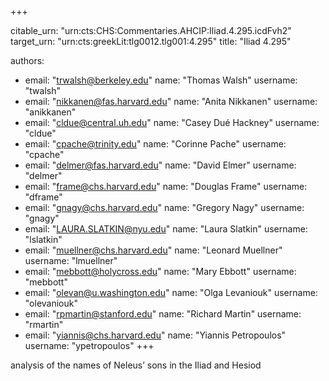 +++


citable_urn: "urn:cts:CHS:Commentaries.AHCIP:Iliad.4.295.icdFvh2"
target_urn: "urn:cts:greekLit:tlg0012.tlg001:4.295"
title: "Iliad 4.295"

authors:
- email: "trwalsh@berkeley.edu"
  name: "Thomas Walsh"
  username: "twalsh"
- email: "nikkanen@fas.harvard.edu"
  name: "Anita Nikkanen"
  username: "anikkanen"
- email: "cldue@central.uh.edu"
  name: "Casey Dué Hackney"
  username: "cldue"
- email: "cpache@trinity.edu"
  name: "Corinne Pache"
  username: "cpache"
- email: "delmer@fas.harvard.edu"
  name: "David Elmer"
  username: "delmer"
- email: "frame@chs.harvard.edu"
  name: "Douglas Frame"
  username: "dframe"
- email: "gnagy@chs.harvard.edu"
  name: "Gregory Nagy"
  username: "gnagy"
- email: "LAURA.SLATKIN@nyu.edu"
  name: "Laura Slatkin"
  username: "lslatkin"
- email: "muellner@chs.harvard.edu"
  name: "Leonard Muellner"
  username: "lmuellner"
- email: "mebbott@holycross.edu"
  name: "Mary Ebbott"
  username: "mebbott"
- email: "olevan@u.washington.edu"
  name: "Olga Levaniouk"
  username: "olevaniouk"
- email: "rpmartin@stanford.edu"
  name: "Richard Martin"
  username: "rmartin"
- email: "yiannis@chs.harvard.edu"
  name: "Yiannis Petropoulos"
  username: "ypetropoulos"
+++

<p>analysis of the names of Neleus’ sons in the Iliad and Hesiod</p>